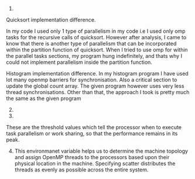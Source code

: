 1.
 Quicksort implementation difference.

In my code I used only 1 type of parallelism in my code i.e I used only omp tasks for the recursive calls of quicksort.
However after analysis, I came to know that there is another type of parallelism that can be incorporated within the partition function of quicksort.
When I tried to use omp for within the parallel tasks sections, my program hung indefinitely, and thats why I could not implement parallelism inside the partition function.

 Histogram implementation difference.
In my histogram program I have used lot many openmp barriers for synchronisation. Also a critical section to update the global count array.
The given program however uses very less thread synchronisations. Other than that, the approach I took is pretty much the same as the given program

2.

3.
These are the threshold values which tell the processor  when to execute task parallelism or work sharing, so that the performance remains in its peak.


4. This environmanet variable helps us to determine the machine topology and assign OpenMP threads to the processors based upon their physical location in the machine.
Specifying scatter distributes the threads as evenly as possible across the entire system.
